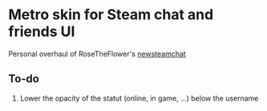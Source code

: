 # Metro skin for Steam chat and friends UI
Personal overhaul of RoseTheFlower's [newsteamchat](https://github.com/RoseTheFlower/newsteamchat)
## To-do
1. Lower the opacity of the statut (online, in game, ...) below the username
